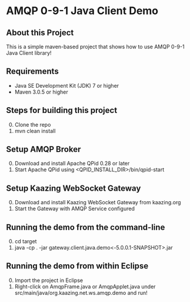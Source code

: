 AMQP 0-9-1 Java Client Demo
===========================

About this Project
------------------
This is a simple maven-based project that shows how to use AMQP 0-9-1 Java Client library!

Requirements
------------
* Java SE Development Kit (JDK) 7 or higher
* Maven 3.0.5 or higher

Steps for building this project
--------------------------------
0. Clone the repo
0. mvn clean install

Setup AMQP Broker
-----------------
0. Download and install Apache QPid 0.28 or later
0. Start Apache QPid using <QPID_INSTALL_DIR>/bin/qpid-start

Setup Kaazing WebSocket Gateway
-------------------------------
0. Download and install Kaazing WebSocket Gateway from kaazing.org
0. Start the Gateway with AMQP Service configured

Running the demo from the command-line
---------------------------------------
0. cd target
0. java -cp . -jar gateway.client.java.demo<-5.0.0.1-SNAPSHOT>.jar

Running the demo from within Eclipse
------------------------------------
0. Import the project in Eclipse
0. Right-click on AmqpFrame.java or AmqpApplet.java under src/main/java/org.kaazing.net.ws.amqp.demo and run!
